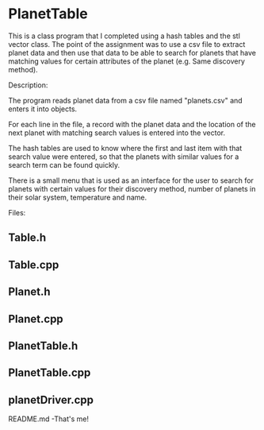 # PlanetTable
This is a class program that I completed using a hash tables and the stl vector class. The point of the assignment was to use a csv file to extract planet data and then use that data to be able to search for planets that have matching values for certain attributes of the planet (e.g. Same discovery method). 

Description:

The program reads planet data from a csv file named "planets.csv" and enters it into objects.

For each line in the file, a record with the planet data and the location of the next planet with matching search values is entered into the vector.

The hash tables are used to know where the first and last item with that search value were entered, so that the planets with similar values for a search term can be found quickly.

There is a small menu that is used as an interface for the user to search for planets with certain values for their discovery method, number of planets in their solar system, temperature and name. 

Files: 

Table.h
  -

Table.cpp
  -

Planet.h
  -

Planet.cpp
  -

PlanetTable.h
  -

PlanetTable.cpp
  -

planetDriver.cpp
  -

README.md
  -That's me!
